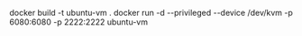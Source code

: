 docker build -t ubuntu-vm . docker run -d --privileged --device /dev/kvm -p 6080:6080 -p 2222:2222 ubuntu-vm
